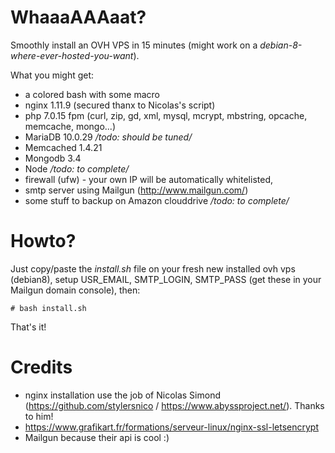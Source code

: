 # WhaaaAAAaat?

Smoothly install an OVH VPS in 15 minutes (might work on a *debian-8-where-ever-hosted-you-want*).

What you might get:
- a colored bash with some macro
- nginx 1.11.9 (secured thanx to Nicolas's script)
- php 7.0.15 fpm (curl, zip, gd, xml, mysql, mcrypt, mbstring, opcache, memcache, mongo...)
- MariaDB 10.0.29 */todo: should be tuned/*
- Memcached 1.4.21
- Mongodb 3.4
- Node */todo: to complete/*
- firewall (ufw) - your own IP will be automatically whitelisted,
- smtp server using Mailgun (http://www.mailgun.com/)
- some stuff to backup on Amazon clouddrive */todo: to complete/*

# Howto?

Just copy/paste the *install.sh* file on your fresh new installed ovh vps (debian8), setup USR_EMAIL, SMTP_LOGIN, SMTP_PASS (get these in your Mailgun domain console), then:
~~~~
# bash install.sh
~~~~

That's it!

# Credits

- nginx installation use the job of Nicolas Simond (https://github.com/stylersnico / https://www.abyssproject.net/). Thanks to him!  
- https://www.grafikart.fr/formations/serveur-linux/nginx-ssl-letsencrypt
- Mailgun because their api is cool :)
